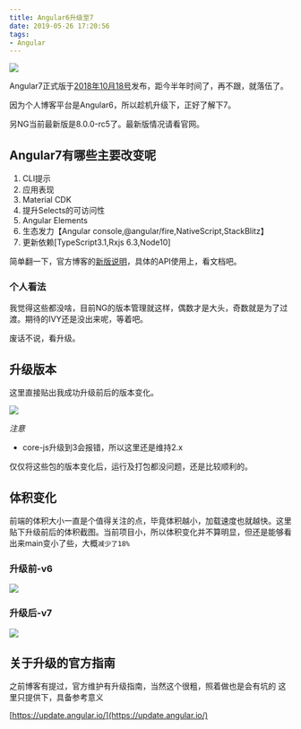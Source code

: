 ```yaml
---
title: Angular6升级至7
date: 2019-05-26 17:20:56
tags:
- Angular
---
```

![](http://static.1991421.cn/2019-05-26-092129.jpg)

Angular7正式版于[2018年10月18号](https://github.com/angular/angular/blob/master/CHANGELOG.md)发布，距今半年时间了，再不跟，就落伍了。

因为个人博客平台是Angular6，所以趁机升级下，正好了解下7。

另NG当前最新版是8.0.0-rc5了。最新版情况请看官网。

## Angular7有哪些主要改变呢

1. CLI提示
2. 应用表现
3. Material CDK
4. 提升Selects的可访问性
5. Angular Elements
6. 生态发力【Angular console,@angular/fire,NativeScript,StackBlitz】
7. 更新依赖[TypeScript3.1,Rxjs 6.3,Node10]

简单翻一下，官方博客的[新版说明](https://blog.angular.io/version-7-of-angular-cli-prompts-virtual-scroll-drag-and-drop-and-more-c594e22e7b8c)，具体的API使用上，看文档吧。

### 个人看法
我觉得这些都没啥，目前NG的版本管理就这样，偶数才是大头，奇数就是为了过渡。期待的IVY还是没出来呢，等着吧。

废话不说，看升级。

## 升级版本

这里直接贴出我成功升级前后的版本变化。

![](http://static.1991421.cn/2019-05-26-085831.png)

*注意*
- core-js升级到3会报错，所以这里还是维持2.x

仅仅将这些包的版本变化后，运行及打包都没问题，还是比较顺利的。

## 体积变化
前端的体积大小一直是个值得关注的点，毕竟体积越小，加载速度也就越快。这里贴下升级前后的体积截图。当前项目小，所以体积变化并不算明显，但还是能够看出来main变小了些，大概`减少了18%`

### 升级前-v6
![](http://static.1991421.cn/2019-05-26-084034.png)

### 升级后-v7
![](http://static.1991421.cn/2019-05-26-085639.png)



## 关于升级的官方指南

之前博客有提过，官方维护有升级指南，当然这个很粗，照着做也是会有坑的
这里只提供下，具备参考意义 

[https://update.angular.io/](https://update.angular.io/)


## 